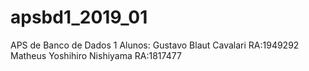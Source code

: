 # apsbd1_2019_01

  APS de Banco de Dados 1 Alunos: Gustavo Blaut Cavalari RA:1949292 Matheus Yoshihiro Nishiyama RA:1817477
